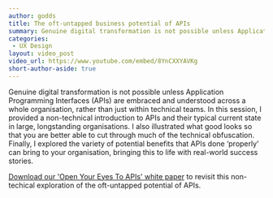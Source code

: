 ```yaml
---
author: godds
title: The oft-untapped business potential of APIs
summary: Genuine digital transformation is not possible unless Application Programming Interfaces (APIs) are embraced and understood across a whole organisation, rather than just within technical teams. In this webinar, I tried to start taking non-technical folk on that journey.
categories:
 - UX Design
layout: video_post
video_url: https://www.youtube.com/embed/8YnCXXYAVKg
short-author-aside: true
---
```


Genuine digital transformation is not possible unless Application Programming Interfaces (APIs) are embraced and understood across a whole organisation, rather than just within technical teams. In this session, I provided a non-technical introduction to APIs and their typical current state in large, longstanding organisations. I also illustrated what good looks so that you are better able to cut through much of the technical obfuscation. Finally, I explored the variety of potential benefits that APIs done ‘properly’ can bring to your organisation, bringing this to life with real-world success stories.

<p style="margin-bottom: 3em;"><a href="https://www.scottlogic.com/white-paper-open-your-eyes-apis">Download our 'Open Your Eyes To APIs' white paper</a> to revisit this non-techical exploration of the oft-untapped potential of APIs.</p>
